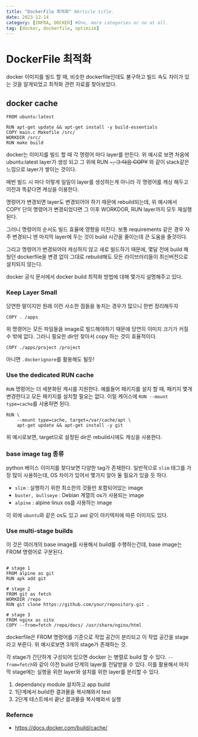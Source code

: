```yaml
---
title: "DockerFile 최적화" #Article title.
date: 2023-12-14
category: [INFRA, DOCKER] #One, more categories or no at all.
tag: [docker, dockerfile, optimize]
---
```


# DockerFile 최적화

docker 이미지를 빌드 할 때, 비슷한 dockerfile인데도 불구하고 빌드 속도 차이가 있는 것을 알게되었고 최적화 관련 자료를 찾아보았다.


## docker cache

```
FROM ubuntu:latest

RUN apt-get update && apt-get install -y build-essentials
COPY main.c Makefile /src/
WORKDIR /src/
RUN make build
```

docker는 이미지를 빌드 할 때 각 명령어 마다 layer를 만든다. 
위 예시로 보면 처음에 ubuntu:latest layer가 생성 되고 그 위에 RUN ~~~, 그 다음 COPY~~ 와 같이  stack같은 느낌으로 layer가 쌓이는 것이다.

매번 빌드 시 마다 이렇게 일일이 layer를 생성하는게 아니라 각 명령어를 캐싱 해두고 이전과 똑같다면 캐싱을 이용한다.

명령어가 변경되면 layer도 변경되어야 하기 때문에 rebuild되는데, 위 예시에서 COPY 단의 명령어가 변경되었다면 그 이후 WORKDOR, RUN layer까지 모두 재실행 된다. 

그러니 명령어의 순서도 빌드 효율에 영향을 미친다. 보통 requirements 같은 경우 자주 변경되니 맨 마지막 layer에 두는 것이 build 시간을 줄이는데 큰 도움을 줄것이다.

그리고 명령어가 변경되어야 캐싱하지 않고 새로 빌드하기 때문에, 몇달 전에 build 해뒀던 dockerfile을 변경 없이 그대로 rebuild해도 모든 라이브러리들이 최신버전으로 설치되지 않는다.

docker 공식 문서에서 docker build 최적화 방법에 대해 몇가지 설명해주고 있다.

### Keep Layer Small

당연한 말이지만 원래 이런 사소한 점들을 놓치는 경우가 많으니 한번 정리해두자

`COPY . /apps` 

위 명령어는 모든 파일들을 image로 빌드해야하기 때문에 당연히 이미지 크기가 커질 수 밖에 없다. 그러니 필요한 dir만 찾아서 copy 하는 것이 효율적이다.

`COPY ./apps/project /project`

아니면 `.dockerignore`를 활용해도 될듯!

### Use the dedicated RUN cache

`RUN` 명령어는 더 세분화된 캐시를 지원한다. 예를들어 패키지를 설치 할 때, 패키지 몇개 변경한다고 모든 패키지를 설치할 필요는 없다. 이럴 케이스에 `RUN --mount type=cache`를 사용하면 된다.

```
RUN \
    --mount type=cache, target=/var/cache/apt \
    apt-get update && apt-get install -y git
```

위 예시로보면, target으로 설정된 dir은 rebuild시에도 캐싱을 사용한다.

### base image tag 종류

python 베이스 이미지를 찾다보면 다양한 tag가 존재한다. 일반적으로 `slim` 태그를 가장 많이 사용하는데, OS 차이가 있어서 몇가지 알아 둘 필요가 있을 듯 하다.

- `slim` : 실행하기 위한 최소한의 것들만 포함되어있는 image
- `buster, bullseye` : Debian 계열의 os가 사용되는 image
- `alpine` : alpine linux os를 사용하는 image

이 외에 `ubuntu`와 같은 os도 있고 `amd` 같이 아키텍처에 따른 이미지도 있다.

### Use multi-stage builds

이 것은 여러개의 base image를 사용해서 build를 수행하는건데, base image는 FROM 명령어로 구분된다.

```

# stage 1
FROM alpine as git
RUN apk add git

# stage 2
FROM git as fetch
WORKDIR /repo
RUN git clone https://github.com/your/repository.git .

# stage 3
FROM nginx as site
COPY --from=fetch /repo/docs/ /usr/share/nginx/html
```

dockerfile은 FROM 명령어를 기준으로 작업 공간이 분리되고 이 작업 공간을 stage라고 부른다.
위 예시로보면 3개의 stage가 존재하는 것.

각 stage가 간단하게 구성되어 있으면 docker 는 병렬로 build 할 수 있다.
`--from=fetch`와 같이 이전 build 단계의 layer를 전달받을 수 있다. 이를 활용해서 마지막 stage에는 실행을 위한 layer와 설치를 위한 layer를 분리할 수 있다.

1. dependancy module 설치하고 app build
2. 1단계에서 build한 결과물을 복사해와서 test
3. 2단계 테스트에서 끝난 결과물을 복사해와서 실행

### Refernce
- https://docs.docker.com/build/cache/